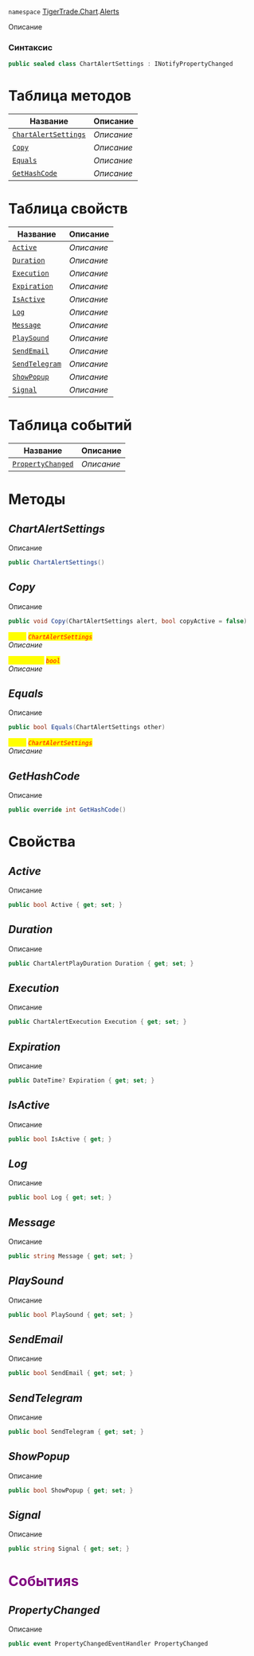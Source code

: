 
`namespace` [TigerTrade.Chart](../../TigerTrade.Chart.md).[Alerts](../../TigerTrade.Chart/Alerts.md)


Описание

### Синтаксис
```csharp
public sealed class ChartAlertSettings : INotifyPropertyChanged
```


# Таблица методов
| Название | Описание |
| --- | --- |
| [`ChartAlertSettings`](./ChartAlertSettings.cs/Методы/ChartAlertSettings.md) | *Описание* |
| [`Copy`](./ChartAlertSettings.cs/Методы/Copy.md) | *Описание* |
| [`Equals`](./ChartAlertSettings.cs/Методы/Equals.md) | *Описание* |
| [`GetHashCode`](./ChartAlertSettings.cs/Методы/GetHashCode.md) | *Описание* |

# Таблица свойств
| Название | Описание |
| --- | --- |
| [`Active`](./ChartAlertSettings.cs/Свойства/Active.md) | *Описание* |
| [`Duration`](./ChartAlertSettings.cs/Свойства/Duration.md) | *Описание* |
| [`Execution`](./ChartAlertSettings.cs/Свойства/Execution.md) | *Описание* |
| [`Expiration`](./ChartAlertSettings.cs/Свойства/Expiration.md) | *Описание* |
| [`IsActive`](./ChartAlertSettings.cs/Свойства/IsActive.md) | *Описание* |
| [`Log`](./ChartAlertSettings.cs/Свойства/Log.md) | *Описание* |
| [`Message`](./ChartAlertSettings.cs/Свойства/Message.md) | *Описание* |
| [`PlaySound`](./ChartAlertSettings.cs/Свойства/PlaySound.md) | *Описание* |
| [`SendEmail`](./ChartAlertSettings.cs/Свойства/SendEmail.md) | *Описание* |
| [`SendTelegram`](./ChartAlertSettings.cs/Свойства/SendTelegram.md) | *Описание* |
| [`ShowPopup`](./ChartAlertSettings.cs/Свойства/ShowPopup.md) | *Описание* |
| [`Signal`](./ChartAlertSettings.cs/Свойства/Signal.md) | *Описание* |

# Таблица событий
| Название | Описание |
| --- | --- |
| [`PropertyChanged`](./ChartAlertSettings.cs/События/PropertyChanged.md) | *Описание* |





# Методы

## *ChartAlertSettings*
Описание

```csharp
public ChartAlertSettings()
```


## *Copy*
Описание

```csharp
public void Copy(ChartAlertSettings alert, bool copyActive = false)
```

<mark style="color:yellow;">`alert`</mark> <mark style="color:red;">*`ChartAlertSettings`*</mark>  
 *Описание*  

<mark style="color:yellow;">`copyActive`</mark> <mark style="color:red;">*`bool`*</mark>  
 *Описание*  



## *Equals*
Описание

```csharp
public bool Equals(ChartAlertSettings other)
```
<mark style="color:yellow;">`other`</mark> <mark style="color:red;">*`ChartAlertSettings`*</mark>  
 *Описание*  



## *GetHashCode*
Описание

```csharp
public override int GetHashCode()
```

# Свойства

## *Active*
Описание

```csharp
public bool Active { get; set; }
```

## *Duration*
Описание

```csharp
public ChartAlertPlayDuration Duration { get; set; }
```

## *Execution*
Описание

```csharp
public ChartAlertExecution Execution { get; set; }
```

## *Expiration*
Описание

```csharp
public DateTime? Expiration { get; set; }
```

## *IsActive*
Описание

```csharp
public bool IsActive { get; }
```

## *Log*
Описание

```csharp
public bool Log { get; set; }
```

## *Message*
Описание

```csharp
public string Message { get; set; }
```

## *PlaySound*
Описание

```csharp
public bool PlaySound { get; set; }
```

## *SendEmail*
Описание

```csharp
public bool SendEmail { get; set; }
```

## *SendTelegram*
Описание

```csharp
public bool SendTelegram { get; set; }
```

## *ShowPopup*
Описание

```csharp
public bool ShowPopup { get; set; }
```

## *Signal*
Описание

```csharp
public string Signal { get; set; }
```
# <font color="Purple">Событияs</font>

## *PropertyChanged*
Описание

```csharp
public event PropertyChangedEventHandler PropertyChanged
```

